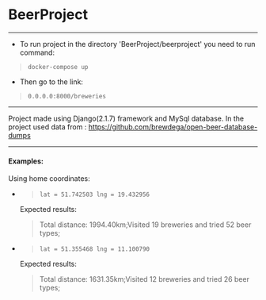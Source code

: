 # BeerProject

---
- To run project in the directory 'BeerProject/beerproject' you need to run command:
> `docker-compose up`
- Then go to the link: 
> `0.0.0.0:8000/breweries` 

--- 
Project made using Django(2.1.7) framework and MySql database. In the project used data from : https://github.com/brewdega/open-beer-database-dumps

--- 
#### Examples: 
Using home coordinates:

- > `lat = 51.742503 lng = 19.432956`

    Expected results: 
    > Total distance: 1994.40km;Visited 19 breweries and tried 52 beer types;

- > `lat = 51.355468 lng = 11.100790`

    Expected results: 
    > Total distance: 1631.35km;Visited 12 breweries and tried 26 beer types;

